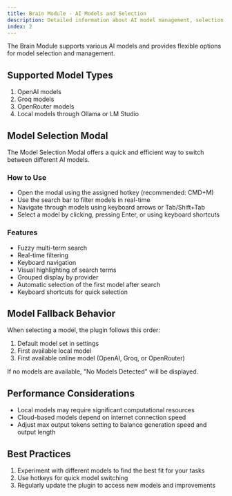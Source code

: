 ```yaml
---
title: Brain Module - AI Models and Selection
description: Detailed information about AI model management, selection, and usage in the Brain Module of SystemSculpt AI.
index: 2
---
```


The Brain Module supports various AI models and provides flexible options for model selection and management.

## Supported Model Types

1. OpenAI models
2. Groq models
3. OpenRouter models
4. Local models through Ollama or LM Studio

## Model Selection Modal

The Model Selection Modal offers a quick and efficient way to switch between different AI models.

### How to Use

- Open the modal using the assigned hotkey (recommended: CMD+M)
- Use the search bar to filter models in real-time
- Navigate through models using keyboard arrows or Tab/Shift+Tab
- Select a model by clicking, pressing Enter, or using keyboard shortcuts

### Features

- Fuzzy multi-term search
- Real-time filtering
- Keyboard navigation
- Visual highlighting of search terms
- Grouped display by provider
- Automatic selection of the first model after search
- Keyboard shortcuts for quick selection

## Model Fallback Behavior

When selecting a model, the plugin follows this order:

1. Default model set in settings
2. First available local model
3. First available online model (OpenAI, Groq, or OpenRouter)

If no models are available, "No Models Detected" will be displayed.

## Performance Considerations

- Local models may require significant computational resources
- Cloud-based models depend on internet connection speed
- Adjust max output tokens setting to balance generation speed and output length

## Best Practices

1. Experiment with different models to find the best fit for your tasks
2. Use hotkeys for quick model switching
3. Regularly update the plugin to access new models and improvements
